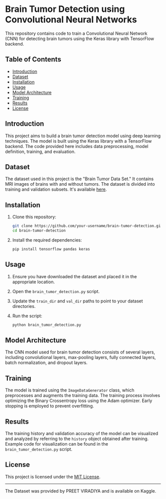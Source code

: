 # Brain Tumor Detection using Convolutional Neural Networks

This repository contains code to train a Convolutional Neural Network (CNN) for detecting brain tumors using the Keras library with TensorFlow backend.

## Table of Contents

- [Introduction](#introduction)
- [Dataset](#dataset)
- [Installation](#installation)
- [Usage](#usage)
- [Model Architecture](#model-architecture)
- [Training](#training)
- [Results](#results)
- [License](#license)

## Introduction

This project aims to build a brain tumor detection model using deep learning techniques. The model is built using the Keras library with a TensorFlow backend. The code provided here includes data preprocessing, model definition, training, and evaluation.

## Dataset

The dataset used in this project is the "Brain Tumor Data Set." It contains MRI images of brains with and without tumors. The dataset is divided into training and validation subsets. It's available [here]([/path/to/your/dataset](https://www.kaggle.com/datasets/preetviradiya/brian-tumor-dataset)).

## Installation

1. Clone this repository:

   ```bash
   git clone https://github.com/your-username/brain-tumor-detection.git
   cd brain-tumor-detection
   ```

2. Install the required dependencies:

   ```bash
   pip install tensorflow pandas keras
   ```

## Usage

1. Ensure you have downloaded the dataset and placed it in the appropriate location.
2. Open the `brain_tumor_detection.py` script.
3. Update the `train_dir` and `val_dir` paths to point to your dataset directories.
4. Run the script:

   ```bash
   python brain_tumor_detection.py
   ```

## Model Architecture

The CNN model used for brain tumor detection consists of several layers, including convolutional layers, max-pooling layers, fully connected layers, batch normalization, and dropout layers.

## Training

The model is trained using the `ImageDataGenerator` class, which preprocesses and augments the training data. The training process involves optimizing the Binary Crossentropy loss using the Adam optimizer. Early stopping is employed to prevent overfitting.

## Results

The training history and validation accuracy of the model can be visualized and analyzed by referring to the `history` object obtained after training. Example code for visualization can be found in the `brain_tumor_detection.py` script.

## License

This project is licensed under the [MIT License](LICENSE).

---

The Dataset was provided by PREET VIRADIYA and is available on Kaggle.
